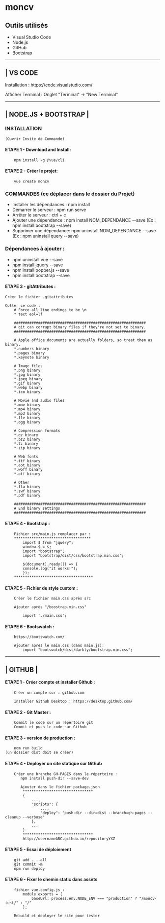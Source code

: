 # moncv
Outils utilisés
-----------------
- Visual Studio Code
- Node.js
- GitHub
- Bootstrap
--------------------------
|   VS CODE
----------------
Installation : https://code.visualstudio.com/

Afficher Terminal : Onglet "Terminal" -> "New Terminal"

--------------------------
|   NODE.JS + BOOTSTRAP   |
--------------------------
###    INSTALLATION
    
    (Ouvrir Invite de Commande)

####    ETAPE 1 - Download and Install:

        npm install -g @vue/cli

####    ETAPE 2 - Créer le projet:

        vue create moncv

###    COMMANDES (ce déplacer dans le dossier du Projet)

-    Installer les dépendances : npm install
-    Démarrer le serveur     : npm run serve
-    Arrêter le serveur      : ctrl + c
-    Ajouter une dépendance  : npm install NOM_DEPENDANCE --save     (Ex : npm install bootstrap --save)
-    Supprimer une dépendance: npm uninstall NOM_DEPENDANCE --save   (Ex : npm uninstall query --save)

###        Dépendances à ajouter :
- npm uninstall vue --save
- npm install jquery --save
- npm install popper.js --save
- npm install bootstrap --save

####    ETAPE 3 - gitAttributes :
    Créer le fichier .gitattributes

    Coller ce code :
        # Force all line endings to be \n
        * text eol=lf

        ############################################################
        # git can corrupt binary files if they're not set to binary.
        ############################################################

        # Apple office documents are actually folders, so treat them as binary.
        *.numbers binary
        *.pages binary
        *.keynote binary

        # Image files
        *.png binary
        *.jpg binary
        *.jpeg binary
        *.gif binary
        *.webp binary
        *.ico binary

        # Movie and audio files
        *.mov binary
        *.mp4 binary
        *.mp3 binary
        *.flv binary
        *.ogg binary

        # Compression formats
        *.gz binary
        *.bz2 binary
        *.7z binary
        *.zip binary

        # Web fonts
        *.ttf binary
        *.eot binary
        *.woff binary
        *.otf binary

        # Other
        *.fla binary
        *.swf binary
        *.pdf binary

        ############################################################
        # End binary settings
        ############################################################

####    ETAPE 4 - Bootstrap :
        Fichier src/main.js remplacer par :
        ***********************************
            import $ from "jquery";
            window.$ = $;
            import "bootstrap";
            import "bootstrap/dist/css/bootstrap.min.css";

            $(document).ready(() => {
            console.log("it works!");
            });
        ************************************
####    ETAPE 5 - Fichier de style custom :
        
        Créer le fichier main.css après src
        
        Ajouter après "/boostrap.min.css"

            import './main.css';
    
####    ETAPE 6 - Bootswatch :
        https://bootswatch.com/
    
        Ajouter après le main.css (dans main.js): 
            import "bootswatch/dist/darkly/bootstrap.min.css";

--------------------------
|   GITHUB   |
--------------------------
####    ETAPE 1 - Créer compte et installer Github :
        Créer un compte sur : github.com

        Installer Github Desktop : https://desktop.github.com/

####    ETAPE 2 - Git Master :
        Commit le code sur un répertoire git
        Commit et push le code sur Github
        
####    ETAPE 3 - version de production :
        nom run build
    (un dossier dist doit se créer)

####    ETAPE 4 - Deployer un site statique sur Github
        Créer une branche GH-PAGES dans le répertoire :
           npm install push-dir --save-dev

           Ajouter dans le fichier package.json
            ********************************
            {
                ...,
                "scripts": {
                    ...,
                    "deploy": "push-dir --dir=dist --branch=gh-pages --cleanup --verbose"
                },
                ...
            }   
            ********************************
            http://usernameABC.github.io/repositoryYXZ

####    ETAPE 5 - Essai de déploiement
        git add . --all
        git commit -m
        npm run deploy

####    ETAPE 6 - Fixer le chemin static dans assets
        
        fichier vue.config.js :
            module.exports = {
                baseUrl: process.env.NODE_ENV === "production" ? "/moncv-test/" : "/"
            };

        Rebuild et deployer le site pour tester
